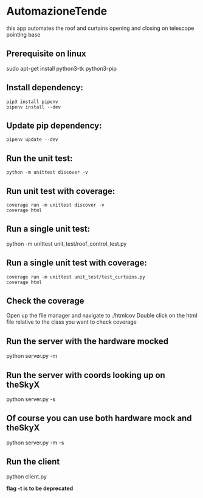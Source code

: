 # AutomazioneTende
this app automates the roof and curtains opening and closing on telescope pointing base

## Prerequisite on linux
sudo apt-get install python3-tk python3-pip

## Install dependency:

```
pip3 install pipenv
pipenv install --dev
```

## Update pip dependency:

```
pipenv update --dev
```

## Run the unit test:

```
python -m unittest discover -v
```

## Run unit test with coverage:

```
coverage run -m unittest discover -v
coverage html
```

## Run a single unit test:
python -m unittest unit_test/roof_control_test.py

## Run a single unit test with coverage:

```
coverage run -m unittest unit_test/test_curtains.py
coverage html
```

## Check the coverage
Open up the file manager and navigate to  ./htmlcov
Double click on the html file relative to the class you want to check coverage

## Run the server with the hardware mocked
python server.py -m

## Run the server with coords looking up on theSkyX
python server.py -s

## Of course you can use both hardware mock and theSkyX
python server.py -m -s

## Run the client ##
python client.py

**flag -t is to be deprecated**

